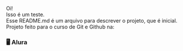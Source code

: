 Oi! <br> Isso é um teste.<br> Esse README.md é um arquivo para descrever o projeto, que é inicial.<br> Projeto feito para o curso de Git e Github na: <h3>🖥️ Alura </h3>
